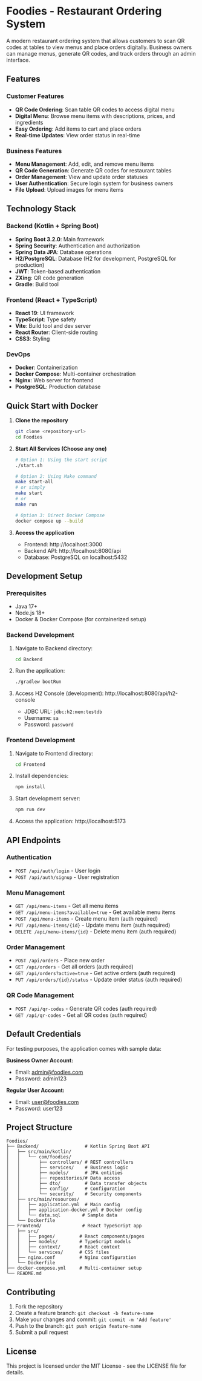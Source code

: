 # Foodies - Restaurant Ordering System

A modern restaurant ordering system that allows customers to scan QR codes at tables to view menus and place orders digitally. Business owners can manage menus, generate QR codes, and track orders through an admin interface.

## Features

### Customer Features
- **QR Code Ordering**: Scan table QR codes to access digital menu
- **Digital Menu**: Browse menu items with descriptions, prices, and ingredients
- **Easy Ordering**: Add items to cart and place orders
- **Real-time Updates**: View order status in real-time

### Business Features
- **Menu Management**: Add, edit, and remove menu items
- **QR Code Generation**: Generate QR codes for restaurant tables
- **Order Management**: View and update order statuses
- **User Authentication**: Secure login system for business owners
- **File Upload**: Upload images for menu items

## Technology Stack

### Backend (Kotlin + Spring Boot)
- **Spring Boot 3.2.0**: Main framework
- **Spring Security**: Authentication and authorization
- **Spring Data JPA**: Database operations
- **H2/PostgreSQL**: Database (H2 for development, PostgreSQL for production)
- **JWT**: Token-based authentication
- **ZXing**: QR code generation
- **Gradle**: Build tool

### Frontend (React + TypeScript)
- **React 19**: UI framework
- **TypeScript**: Type safety
- **Vite**: Build tool and dev server
- **React Router**: Client-side routing
- **CSS3**: Styling

### DevOps
- **Docker**: Containerization
- **Docker Compose**: Multi-container orchestration
- **Nginx**: Web server for frontend
- **PostgreSQL**: Production database

## Quick Start with Docker

1. **Clone the repository**
   ```bash
   git clone <repository-url>
   cd Foodies
   ```

2. **Start All Services (Choose any one)**
   ```bash
   # Option 1: Using the start script
   ./start.sh
   
   # Option 2: Using Make command
   make start-all
   # or simply
   make start
   # or
   make run
   
   # Option 3: Direct Docker Compose
   docker compose up --build
   ```

3. **Access the application**
   - Frontend: http://localhost:3000
   - Backend API: http://localhost:8080/api
   - Database: PostgreSQL on localhost:5432

## Development Setup

### Prerequisites
- Java 17+
- Node.js 18+
- Docker & Docker Compose (for containerized setup)

### Backend Development
1. Navigate to Backend directory:
   ```bash
   cd Backend
   ```

2. Run the application:
   ```bash
   ./gradlew bootRun
   ```

3. Access H2 Console (development): http://localhost:8080/api/h2-console
   - JDBC URL: `jdbc:h2:mem:testdb`
   - Username: `sa`
   - Password: `password`

### Frontend Development
1. Navigate to Frontend directory:
   ```bash
   cd Frontend
   ```

2. Install dependencies:
   ```bash
   npm install
   ```

3. Start development server:
   ```bash
   npm run dev
   ```

4. Access the application: http://localhost:5173

## API Endpoints

### Authentication
- `POST /api/auth/login` - User login
- `POST /api/auth/signup` - User registration

### Menu Management
- `GET /api/menu-items` - Get all menu items
- `GET /api/menu-items?available=true` - Get available menu items
- `POST /api/menu-items` - Create menu item (auth required)
- `PUT /api/menu-items/{id}` - Update menu item (auth required)
- `DELETE /api/menu-items/{id}` - Delete menu item (auth required)

### Order Management
- `POST /api/orders` - Place new order
- `GET /api/orders` - Get all orders (auth required)
- `GET /api/orders?active=true` - Get active orders (auth required)
- `PUT /api/orders/{id}/status` - Update order status (auth required)

### QR Code Management
- `POST /api/qr-codes` - Generate QR codes (auth required)
- `GET /api/qr-codes` - Get all QR codes (auth required)

## Default Credentials

For testing purposes, the application comes with sample data:

**Business Owner Account:**
- Email: admin@foodies.com
- Password: admin123

**Regular User Account:**
- Email: user@foodies.com  
- Password: user123

## Project Structure

```
Foodies/
├── Backend/                 # Kotlin Spring Boot API
│   ├── src/main/kotlin/
│   │   └── com/foodies/
│   │       ├── controllers/ # REST controllers
│   │       ├── services/    # Business logic
│   │       ├── models/      # JPA entities
│   │       ├── repositories/# Data access
│   │       ├── dto/         # Data transfer objects
│   │       ├── config/      # Configuration
│   │       └── security/    # Security components
│   ├── src/main/resources/
│   │   ├── application.yml  # Main config
│   │   ├── application-docker.yml # Docker config
│   │   └── data.sql        # Sample data
│   └── Dockerfile
├── Frontend/               # React TypeScript app
│   ├── src/
│   │   ├── pages/         # React components/pages
│   │   ├── models/        # TypeScript models
│   │   ├── context/       # React context
│   │   └── services/      # CSS files
│   ├── nginx.conf         # Nginx configuration
│   └── Dockerfile
├── docker-compose.yml     # Multi-container setup
└── README.md
```

## Contributing

1. Fork the repository
2. Create a feature branch: `git checkout -b feature-name`
3. Make your changes and commit: `git commit -m 'Add feature'`
4. Push to the branch: `git push origin feature-name`
5. Submit a pull request

## License

This project is licensed under the MIT License - see the LICENSE file for details.
